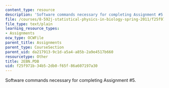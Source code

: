 ```yaml
---
content_type: resource
description: 'Software commands necessary for completing Assignment #5.'
file: /courses/8-592j-statistical-physics-in-biology-spring-2011/f25f971b34b52db0f65f86a607197a30_2EBN.PDB
file_type: text/plain
learning_resource_types:
- Assignments
ocw_type: OCWFile
parent_title: Assignments
parent_type: CourseSection
parent_uid: da217913-9c1d-a5a4-a85b-2a9e4517b660
resourcetype: Other
title: 2EBN.PDB
uid: f25f971b-34b5-2db0-f65f-86a607197a30
---
```

Software commands necessary for completing Assignment #5.

